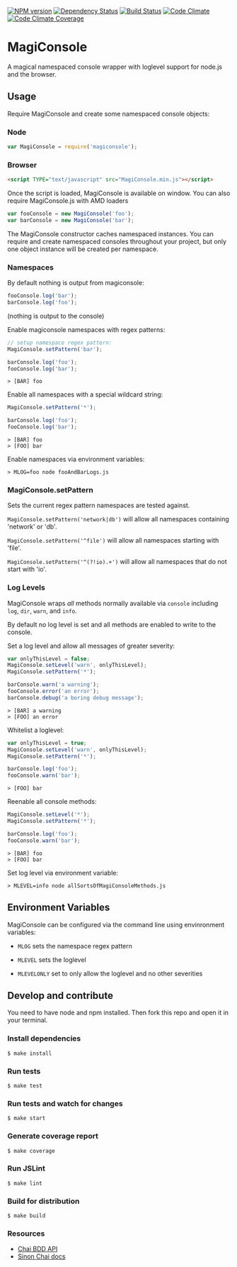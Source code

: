 [![NPM version](https://badge.fury.io/js/magiconsole.png)](http://badge.fury.io/js/magiconsole)
[![Dependency Status](https://david-dm.org/octatone/MagiConsole.png?theme=shields.io)](https://david-dm.org/octatone/MagiConsole)
[![Build Status](https://travis-ci.org/octatone/MagiConsole.png?branch=master)](https://travis-ci.org/octatone/MagiConsole)
[![Code Climate](https://codeclimate.com/github/octatone/MagiConsole.png)](https://codeclimate.com/github/octatone/MagiConsole)
[![Code Climate Coverage](https://codeclimate.com/github/octatone/MagiConsole/coverage.png)](https://codeclimate.com/github/octatone/MagiConsole)


# MagiConsole

A magical namespaced console wrapper with loglevel support for node.js and the browser.

## Usage

Require MagiConsole and create some namespaced console objects:

### Node
```javascript
var MagiConsole = require('magiconsole');
```

### Browser
```html
<script TYPE="text/javascript" src="MagiConsole.min.js"></script>
```
Once the script is loaded, MagiConsole is available on window.  You can also require MagiConsole.js with AMD loaders

```javascript
var fooConsole = new MagiConsole('foo');
var barConsole = new MagiConsole('bar');
```

The MagiConsole constructor caches namespaced instances.  You can require and create namespaced consoles throughout your project, but only one object instance will be created per namespace.

### Namespaces

By default nothing is output from magiconsole:
```javascript
fooConsole.log('bar');
barConsole.log('foo');
```
(nothing is output to the console)

Enable magiconsole namespaces with regex patterns:
```javascript
// setup namespace regex pattern:
MagiConsole.setPattern('bar');

barConsole.log('foo');
fooConsole.log('bar');
```
```text
> [BAR] foo
```

Enable all namespaces with a special wildcard string:
```javascript
MagiConsole.setPattern('*');

barConsole.log('foo');
fooConsole.log('bar');
```
```text
> [BAR] foo
> [FOO] bar
```

Enable namespaces via environment variables:
```text
> MLOG=foo node fooAndBarLogs.js
```

### MagiConsole.setPattern

Sets the current regex pattern namespaces are tested against.

`MagiConsole.setPattern('network|db')` will allow all namespaces containing 'network' or 'db'.

`MagiConsole.setPattern('^file')` will allow all namespaces starting with 'file'.

`MagiConsole.setPattern('^(?!io).+')` will allow all namespaces that do not start with 'io'.

### Log Levels

MagiConsole wraps *all* methods normally available via `console` including `log`, `dir`, `warn`, and `info`.

By default no log level is set and all methods are enabled to write to the console.

Set a log level and allow all messages of greater severity:
```javascript
var onlyThisLevel = false;
MagiConsole.setLevel('warn', onlyThisLevel);
MagiConsole.setPattern('*');

barConsole.warn('a warning');
fooConsole.error('an error');
barConsole.debug('a boring debug message');
```
```text
> [BAR] a warning
> [FOO] an error
```

Whitelist a loglevel:
```javascript
var onlyThisLevel = true;
MagiConsole.setLevel('warn', onlyThisLevel);
MagiConsole.setPattern('*');

barConsole.log('foo');
fooConsole.warn('bar');
```
```text
> [FOO] bar
```

Reenable all console methods:
```javascript
MagiConsole.setLevel('*');
MagiConsole.setPattern('*');

barConsole.log('foo');
fooConsole.warn('bar');
```
```text
> [BAR] foo
> [FOO] bar
```

Set log level via environment variable:
```text
> MLEVEL=info node allSortsOfMagiConsoleMethods.js
```

## Environment Variables

MagiConsole can be configured via the command line using envinronment variables:

  - `MLOG` sets the namespace regex pattern

  - `MLEVEL` sets the loglevel

  - `MLEVELONLY` set to only allow the loglevel and no other severities

## Develop and contribute

You need to have node and npm installed. Then fork this repo and open it in your terminal.

### Install dependencies

    $ make install

### Run tests

    $ make test

### Run tests and watch for changes

    $ make start

### Generate coverage report

    $ make coverage

### Run JSLint

    $ make lint

### Build for distribution

    $ make build

### Resources
  - [Chai BDD API](http://chaijs.com/api/bdd)
  - [Sinon Chai docs](https://github.com/domenic/sinon-chai)
